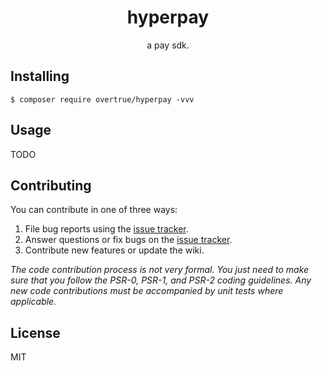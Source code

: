 <h1 align="center"> hyperpay </h1>

<p align="center"> a pay sdk.</p>


## Installing

```shell
$ composer require overtrue/hyperpay -vvv
```

## Usage

TODO

## Contributing

You can contribute in one of three ways:

1. File bug reports using the [issue tracker](https://github.com/overtrue/hyperpay/issues).
2. Answer questions or fix bugs on the [issue tracker](https://github.com/overtrue/hyperpay/issues).
3. Contribute new features or update the wiki.

_The code contribution process is not very formal. You just need to make sure that you follow the PSR-0, PSR-1, and PSR-2 coding guidelines. Any new code contributions must be accompanied by unit tests where applicable._

## License

MIT